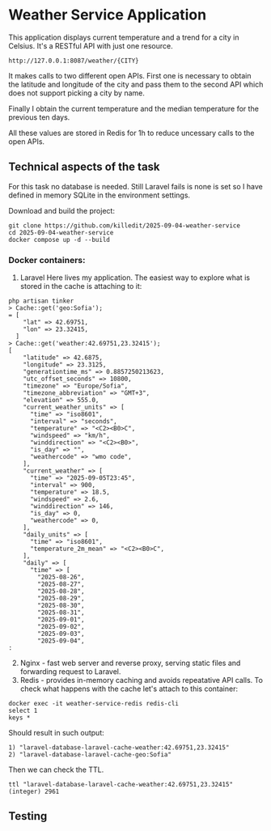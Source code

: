 # Weather Service Application

This application displays current temperature and a trend for a city in Celsius. It's a RESTful API with just one resource.

`http://127.0.0.1:8087/weather/{CITY}`

It makes calls to two different open APIs. First one is necessary to obtain the latitude and longitude of the city and pass them to the second API which does not support picking a city by name.

Finally I obtain the current temperature and the median temperature for the previous ten days.

All these values are stored in Redis for 1h to reduce uncessary calls to the open APIs.

## Technical aspects of the task

For this task no database is needed. Still Laravel fails is none is set so I have defined in memory SQLite in the environment settings.

Download and build the project:

```
git clone https://github.com/killedit/2025-09-04-weather-service
cd 2025-09-04-weather-service
docker compose up -d --build
```

### Docker containers:

1. Laravel
Here lives my application. The easiest way to explore what is stored in the cache is attaching to it:
```
php artisan tinker
> Cache::get('geo:Sofia');
= [
    "lat" => 42.69751,
    "lon" => 23.32415,
  ]
> Cache::get('weather:42.69751,23.32415');
[
    "latitude" => 42.6875,
    "longitude" => 23.3125,
    "generationtime_ms" => 0.8857250213623,
    "utc_offset_seconds" => 10800,
    "timezone" => "Europe/Sofia",
    "timezone_abbreviation" => "GMT+3",
    "elevation" => 555.0,
    "current_weather_units" => [
      "time" => "iso8601",
      "interval" => "seconds",
      "temperature" => "<C2><B0>C",
      "windspeed" => "km/h",
      "winddirection" => "<C2><B0>",
      "is_day" => "",
      "weathercode" => "wmo code",
    ],
    "current_weather" => [
      "time" => "2025-09-05T23:45",
      "interval" => 900,
      "temperature" => 18.5,
      "windspeed" => 2.6,
      "winddirection" => 146,
      "is_day" => 0,
      "weathercode" => 0,
    ],
    "daily_units" => [
      "time" => "iso8601",
      "temperature_2m_mean" => "<C2><B0>C",
    ],
    "daily" => [
      "time" => [
        "2025-08-26",
        "2025-08-27",
        "2025-08-28",
        "2025-08-29",
        "2025-08-30",
        "2025-08-31",
        "2025-09-01",
        "2025-09-02",
        "2025-09-03",
        "2025-09-04",
:
```
2. Nginx - fast web server and reverse proxy, serving static files and forwarding request to Laravel.
3. Redis - provides in-memory caching and avoids repeatative API calls.
To check what happens with the cache let's attach to this container:
```
docker exec -it weather-service-redis redis-cli
select 1
keys *
```
Should result in such output:
```
1) "laravel-database-laravel-cache-weather:42.69751,23.32415"
2) "laravel-database-laravel-cache-geo:Sofia"
```
Then we can check the TTL.
```
ttl "laravel-database-laravel-cache-weather:42.69751,23.32415"
(integer) 2961
```

## Testing

